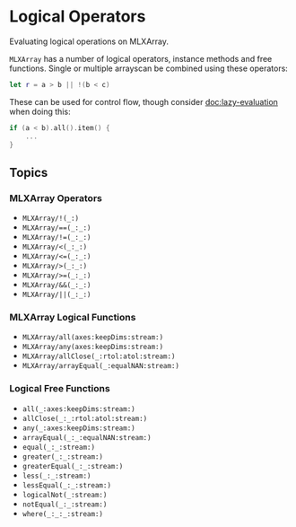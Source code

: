 # Logical Operators

Evaluating logical operations on MLXArray.

``MLXArray`` has a number of logical operators, instance methods and free functions.  Single or
multiple arrayscan be combined using these operators:

```swift
let r = a > b || !(b < c)
```

These can be used for control flow, though consider <doc:lazy-evaluation> when doing this:

```swift
if (a < b).all().item() {
    ...
}
```

## Topics

### MLXArray Operators

- ``MLXArray/!(_:)``
- ``MLXArray/==(_:_:)``
- ``MLXArray/!=(_:_:)``
- ``MLXArray/<(_:_:)``
- ``MLXArray/<=(_:_:)``
- ``MLXArray/>(_:_:)``
- ``MLXArray/>=(_:_:)``
- ``MLXArray/&&(_:_:)``
- ``MLXArray/||(_:_:)``

### MLXArray Logical Functions

- ``MLXArray/all(axes:keepDims:stream:)``
- ``MLXArray/any(axes:keepDims:stream:)``
- ``MLXArray/allClose(_:rtol:atol:stream:)``
- ``MLXArray/arrayEqual(_:equalNAN:stream:)``

### Logical Free Functions

- ``all(_:axes:keepDims:stream:)``
- ``allClose(_:_:rtol:atol:stream:)``
- ``any(_:axes:keepDims:stream:)``
- ``arrayEqual(_:_:equalNAN:stream:)``
- ``equal(_:_:stream:)``
- ``greater(_:_:stream:)``
- ``greaterEqual(_:_:stream:)``
- ``less(_:_:stream:)``
- ``lessEqual(_:_:stream:)``
- ``logicalNot(_:stream:)``
- ``notEqual(_:_:stream:)``
- ``where(_:_:_:stream:)``

